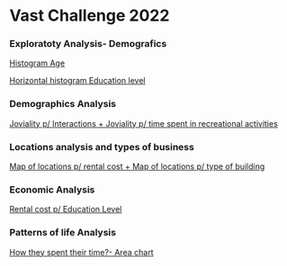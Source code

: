 <h1> Vast Challenge 2022 </h1>

<h3>Exploratoty Analysis- Demografics</h3>

[Histogram Age](https://mdanielaraffom.github.io/infovis/VastChallenge/vast.age.html)

[Horizontal histogram Education level](https://mdanielaraffom.github.io/infovis/VastChallenge/barchar-EducationLevel.html)

<h3>Demographics Analysis</h3>

[Joviality p/ Interactions + Joviality p/ time spent in recreational activities](https://mdanielaraffom.github.io/infovis/VastChallenge/joviality-interactions.html)

<h3>Locations analysis and types of business</h3>

[Map of locations p/ rental cost + Map of locations p/ type of building](https://mdanielaraffom.github.io/infovis/VastChallenge/location-rentalcost.html)

<h3>Economic Analysis</h3>

[Rental cost p/ Education Level](https://mdanielaraffom.github.io/infovis/VastChallenge/Rentalcost-Education.html)

<h3>Patterns of life Analysis</h3>

[How they spent their time?- Area chart](https://mdanielaraffom.github.io/infovis/VastChallenge/timespent.html)

